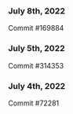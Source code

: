 ### July 8th, 2022

Commit #169884

### July 5th, 2022

Commit #314353


### July 4th, 2022

Commit #72281
